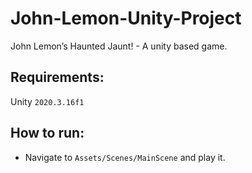 # John-Lemon-Unity-Project
John Lemon’s Haunted Jaunt! - A unity based game.

## Requirements:
Unity ```2020.3.16f1```

## How to run:
- Navigate to `Assets/Scenes/MainScene` and play it.
